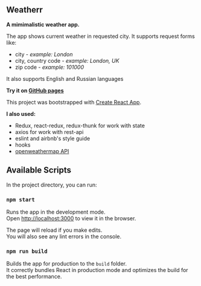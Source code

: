 ## Weatherr

**A mimimalistic weather app.**

The app shows current weather in requested city. It supports request forms like:

- city - _example: London_
- city, country code - _example: London, UK_
- zip code - _example: 101000_

It also supports English and Russian languages

**Try it on [GitHub pages](https://mefistodevelop.github.io/weatherr/)**

This project was bootstrapped with [Create React App](https://github.com/facebook/create-react-app).

**I also used:**

- Redux, react-redux, redux-thunk for work with state
- axios for work with rest-api
- eslint and airbnb's style guide
- hooks
- [openweathermap API](https://openweathermap.org/api)

## Available Scripts

In the project directory, you can run:

### `npm start`

Runs the app in the development mode.<br />
Open [http://localhost:3000](http://localhost:3000) to view it in the browser.

The page will reload if you make edits.<br />
You will also see any lint errors in the console.

### `npm run build`

Builds the app for production to the `build` folder.<br />
It correctly bundles React in production mode and optimizes the build for the best performance.
